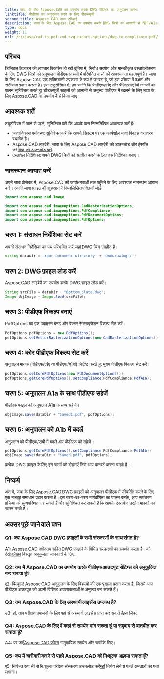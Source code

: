 ```yaml
---
title: जावा के लिए Aspose.CAD का उपयोग करके DWG पीडीएफ का अनुपालन करेगा
linktitle: पीडीएफ का अनुपालन करने के लिए डीडब्ल्यूजी
second_title: Aspose.CAD जावा एपीआई
description: जावा के लिए Aspose.CAD का उपयोग करके DWG चित्रों को आसानी से PDF/A1a और PDF/A1b अनुरूप फ़ाइलों में परिवर्तित करें। अपने वर्कफ़्लो को सटीकता और आसानी से सुव्यवस्थित करें।
type: docs
weight: 11
url: /hi/java/cad-to-pdf-and-svg-export-options/dwg-to-compliance-pdf/
---
```

## परिचय

डिजिटल डिज़ाइन की लगातार विकसित हो रही दुनिया में, निर्बाध सहयोग और मानकीकृत दस्तावेज़ीकरण के लिए DWG चित्रों को अनुपालन पीडीएफ प्रारूपों में परिवर्तित करने की आवश्यकता महत्वपूर्ण है। जावा के लिए Aspose.CAD एक शक्तिशाली उपकरण के रूप में उभरता है, जो इस प्रक्रिया में दक्षता और सटीकता प्रदान करता है। इस ट्यूटोरियल में, हम जानेंगे कि पीडीएफ/ए1ए और पीडीएफ/ए1बी मानकों का पालन सुनिश्चित करते हुए डीडब्ल्यूजी फाइलों को आसानी से अनुरूप पीडीएफ में बदलने के लिए जावा के लिए Aspose.CAD का उपयोग कैसे किया जाए।

## आवश्यक शर्तें

ट्यूटोरियल में जाने से पहले, सुनिश्चित करें कि आपके पास निम्नलिखित आवश्यक शर्तें हैं:

- जावा विकास पर्यावरण: सुनिश्चित करें कि आपके सिस्टम पर एक कार्यशील जावा विकास वातावरण स्थापित है।
-  Aspose.CAD लाइब्रेरी: जावा के लिए Aspose.CAD लाइब्रेरी को डाउनलोड और इंस्टॉल करें[लिंक को डाउनलोड करें](https://releases.aspose.com/cad/java/).
- दस्तावेज़ निर्देशिका: अपने DWG चित्रों को संग्रहीत करने के लिए एक निर्देशिका बनाएं।

## नामस्थान आयात करें

अपने जावा प्रोजेक्ट में, Aspose.CAD की कार्यक्षमताओं तक पहुँचने के लिए आवश्यक नामस्थान आयात करें। अपनी जावा फ़ाइल की शुरुआत में निम्नलिखित पंक्तियाँ जोड़ें:

```java
import com.aspose.cad.Image;

import com.aspose.cad.imageoptions.CadRasterizationOptions;
import com.aspose.cad.imageoptions.PdfCompliance;
import com.aspose.cad.imageoptions.PdfDocumentOptions;
import com.aspose.cad.imageoptions.PdfOptions;
```

## चरण 1: संसाधन निर्देशिका सेट करें

अपनी संसाधन निर्देशिका का पथ परिभाषित करें जहां DWG चित्र संग्रहीत हैं।

```java
String dataDir = "Your Document Directory" + "DWGDrawings/";
```

## चरण 2: DWG फ़ाइल लोड करें

Aspose.CAD लाइब्रेरी का उपयोग करके DWG फ़ाइल लोड करें।

```java
String srcFile = dataDir + "Bottom_plate.dwg";
Image objImage = Image.load(srcFile);
```

## चरण 3: पीडीएफ विकल्प बनाएं

PdfOptions का एक उदाहरण बनाएं और वेक्टर रैस्टराइज़ेशन विकल्प सेट करें।

```java
PdfOptions pdfOptions = new PdfOptions();
pdfOptions.setVectorRasterizationOptions(new CadRasterizationOptions());
```

## चरण 4: कोर पीडीएफ विकल्प सेट करें

अनुपालन मानक (पीडीएफ/ए1ए या पीडीएफ/ए1बी) निर्दिष्ट करते हुए मुख्य पीडीएफ विकल्प सेट करें।

```java
pdfOptions.setCorePdfOptions(new PdfDocumentOptions());
pdfOptions.getCorePdfOptions().setCompliance(PdfCompliance.PdfA1a);
```

## चरण 5: अनुपालन A1a के साथ पीडीएफ सहेजें

पीडीएफ फाइल को अनुपालन A1a के साथ सहेजें।

```java
objImage.save(dataDir + "Saved1.pdf", pdfOptions);
```

## चरण 6: अनुपालन को A1b में बदलें

अनुपालन को पीडीएफ/ए1बी में बदलें और पीडीएफ को सहेजें।

```java
pdfOptions.getCorePdfOptions().setCompliance(PdfCompliance.PdfA1b);
objImage.save(dataDir + "Saved.pdf", pdfOptions);
```

प्रत्येक DWG फ़ाइल के लिए इन चरणों को दोहराएँ जिसे आप कनवर्ट करना चाहते हैं।

## निष्कर्ष

अंत में, जावा के लिए Aspose.CAD DWG फ़ाइलों को अनुपालन पीडीएफ में परिवर्तित करने के लिए एक मजबूत समाधान प्रदान करता है। इस चरण-दर-चरण मार्गदर्शिका का पालन करके, आप रूपांतरण प्रक्रिया को सुव्यवस्थित कर सकते हैं और सुनिश्चित कर सकते हैं कि आपके दस्तावेज़ उद्योग मानकों का पालन करते हैं।

## अक्सर पूछे जाने वाले प्रश्न

### Q1: क्या Aspose.CAD DWG फ़ाइलों के सभी संस्करणों के साथ संगत है?

 A1: Aspose.CAD नवीनतम सहित DWG फ़ाइलों के विभिन्न संस्करणों का समर्थन करता है। को देखें[प्रलेखन](https://reference.aspose.com/cad/java/) विस्तृत अनुकूलता जानकारी के लिए.

### Q2: क्या मैं Aspose.CAD का उपयोग करके पीडीएफ आउटपुट सेटिंग्स को अनुकूलित कर सकता हूं?

ए2: बिल्कुल! Aspose.CAD अनुकूलन के लिए विकल्पों की एक श्रृंखला प्रदान करता है, जिससे आप पीडीएफ आउटपुट को अपनी विशिष्ट आवश्यकताओं के अनुरूप बना सकते हैं।

### Q3: क्या Aspose.CAD के लिए अस्थायी लाइसेंस उपलब्ध है?

 उ3: हां, आप परीक्षण प्रयोजनों के लिए यहां से अस्थायी लाइसेंस प्राप्त कर सकते हैं[इस लिंक](https://purchase.aspose.com/temporary-license/).

### Q4: Aspose.CAD के लिए मैं कहां से समर्थन मांग सकता हूं या समुदाय से बातचीत कर सकता हूं?

 A4: पर जाएँ[Aspose.CAD फोरम](https://forum.aspose.com/c/cad/19) सामुदायिक समर्थन और चर्चा के लिए।

### Q5: क्या मैं खरीदारी करने से पहले Aspose.CAD को निःशुल्क आज़मा सकता हूँ?

 ए5: निश्चित रूप से! से नि:शुल्क परीक्षण संस्करण डाउनलोड करें[यहाँ](https://releases.aspose.com/) निर्णय लेने से पहले क्षमताओं का पता लगाना।